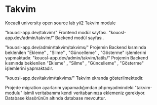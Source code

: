 # Takvim
Kocaeli university open source lab yii2 Takvim module

"kouosl-app.dev/takvim/"  Frontend modül sayfası.
"kouosl-app.dev/admin/takvim/"  Backend modül sayfası.

"kouosl-app.dev/admin/takvim/takvims/" Projemin Backend kısmında beklenilen "Ekleme" , "Silme" , "Güncelleme" , "Gösterme" işlemlerini yapmaktadır.
"kouosl-app.dev/admin/takvim/tatils/"  Projemin Backend kısmında beklenilen "Ekleme" , "Silme" , "Güncelleme" , "Gösterme" işlemlerini yapmaktadır. 


"kouosl-app.dev/takvim/takvims/" Takvim ekranda gösterilmektedir.

Projede migration ayarlarını yapamadığımdan phpmyadmindeki "takvim-modulu" isimli veritabanımı kendi veritabanınıza eklemeniz gerekiyor.
Database klasörünün altında database mevcuttur.